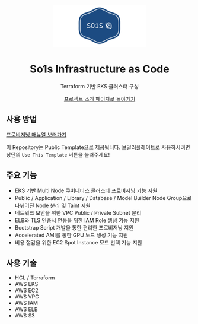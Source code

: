<div align="center">

<img src="https://raw.githubusercontent.com/so1s/.github/main/static/logo.png" alt="So1s Logo" width="50%" />

# So1s Infrastructure as Code

Terraform 기반 EKS 클러스터 구성

[프로젝트 소개 페이지로 돌아가기](https://github.com/so1s)

</div>

## 사용 방법

[프로비저닝 매뉴얼 보러가기](./live/README.md)

이 Repository는 Public Template으로 제공됩니다. 보일러플레이트로 사용하시려면 상단의 `Use This Template` 버튼을 눌러주세요!

## 주요 기능

- EKS 기반 Multi Node 쿠버네티스 클러스터 프로비저닝 기능 지원
- Public / Application / Library / Database / Model Builder Node Group으로 나뉘어진 Node 분리 및 Taint 지원
- 네트워크 보안을 위한 VPC Public / Private Subnet 분리
- ELB와 TLS 인증서 연동을 위한 IAM Role 생성 기능 지원
- Bootstrap Script 개발을 통한 편리한 프로비저닝 지원
- Accelerated AMI를 통한 GPU 노드 생성 기능 지원
- 비용 절감을 위한 EC2 Spot Instance 모드 선택 기능 지원

## 사용 기술

- HCL / Terraform
- AWS EKS
- AWS EC2
- AWS VPC
- AWS IAM
- AWS ELB
- AWS S3
